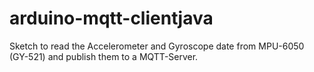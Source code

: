 # arduino-mqtt-clientjava
Sketch to read the Accelerometer and Gyroscope date from MPU-6050 (GY-521) and publish them to a MQTT-Server.  
